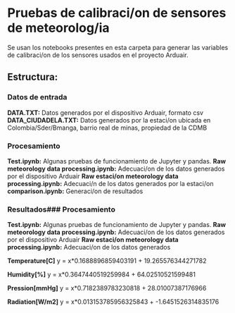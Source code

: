 # Pruebas de calibraci/on de sensores de meteorolog/ia

Se usan los notebooks presentes en esta carpeta para generar las variables de calibraci/on de los sensores usados en el proyecto Arduair.
## Estructura:

### Datos de entrada
**DATA.TXT:** Datos generados por el dispositivo Arduair, formato csv
**DATA_CIUDADELA.TXT:** Datos generados por la estaci/on ubicada en Colombia/Sder/Bmanga, barrio real de minas, propiedad de la CDMB

### Procesamiento
**Test.ipynb:** Algunas pruebas de funcionamiento de Jupyter y pandas.
**Raw meteorology data processing.ipynb:** Adecuaci/on de los datos generados por el dispositivo Arduair
**Raw estaci/on meteorology data processing.ipynb:** Adecuaci/n de los datos generados por la estaci/on
**comparison.ipynb:** Generaci/on de resultados

### Resultados### Procesamiento
**Test.ipynb:** Algunas pruebas de funcionamiento de Jupyter y pandas.
**Raw meteorology data processing.ipynb:** Adecuaci/on de los datos generados por el dispositivo Arduair
**Raw estaci/on meteorology data processing.ipynb:** Adecuaci/on de los datos generados

**Temperature[C]**
y = x*0.1688896859403191 + 19.265576344271782

**Humidity[%]**
y = x*0.3647440519259984 + 64.02510521599481

**Pression[mmHg]**
y = x*0.7182389783230818 + 28.01007387176966

**Radiation[W/m2]**
y = x*0.013153785956325843 + -1.6451526314835176

